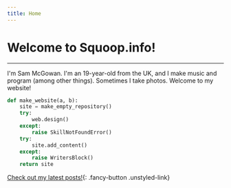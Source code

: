 ```yaml
---
title: Home
---
```


# Welcome to Squoop.info!
<hr>
I'm Sam McGowan. I'm an 19-year-old from the UK, and I make music and program (among other things). Sometimes I take photos. Welcome to my website!

```python
def make_website(a, b):
    site = make_empty_repository()
    try:
        web.design()
    except:
        raise SkillNotFoundError()
    try:
        site.add_content()
    except:
        raise WritersBlock()
    return site
```

[Check out my latest posts!](/posts.html){: .fancy-button .unstyled-link}
